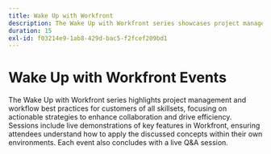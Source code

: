```yaml
---
title: Wake Up with Workfront
description: The Wake Up with Workfront series showcases project management and workflow best practices for all skill levels, featuring actionable strategies, live demonstrations of Workfront's key features, and a concluding Q&A session.
duration: 15
exl-id: f03214e9-1ab8-429d-bac5-f2fcef209bd1
---
```

# Wake Up with Workfront Events

The Wake Up with Workfront series highlights project management and workflow best practices for customers of all skillsets, focusing on actionable strategies to enhance collaboration and drive efficiency. Sessions include live demonstrations of key features in Workfront, ensuring attendees understand how to apply the discussed concepts within their own environments. Each event also concludes with a live Q&A session.


<!-- CARDS

* activity-log.md {cta  = Watch event}

-->
